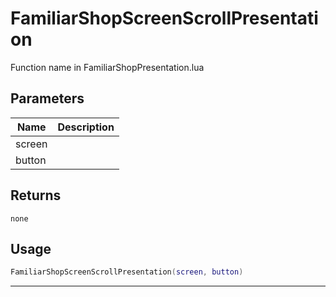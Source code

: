# FamiliarShopScreenScrollPresentation

Function name in FamiliarShopPresentation.lua

## Parameters

| Name   | Description |
| ------ | ----------- |
| screen |             |
| button |             |

## Returns

`none`

## Usage

```lua
FamiliarShopScreenScrollPresentation(screen, button)
```

---
